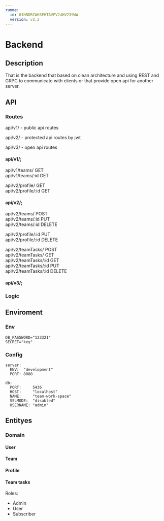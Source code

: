 ```yaml
---
runme:
  id: 01HNDRCWH3EHTAVFV24HV239WW
  version: v2.2
---
```


# Backend

## Description

<p>
That is the backend that based on clean architecture and using REST and GRPC to communicate with clients or that provide open api for another server.  
</p>

## API

### Routes

<p>api/v1/ - public api routes</p>
<p>api/v2/ - protected api routes by jwt</p>
<p>api/v3/ - open api routes</p>

#### api/v1/;
api/v1/teams/        GET<br>
api/v1/teams/:id     GET<br>

api/v2/profile/      GET<br>
api/v2/profile/:id   GET<br>

#### api/v2/;
api/v2/teams/        POST<br>
api/v2/teams/:id     PUT<br>
api/v2/teams/:id     DELETE<br>

api/v2/profile/:id   PUT<br>
api/v2/profile/:id   DELETE<br>

api/v2/teamTasks/    POST<br>
api/v2/teamTasks/    GET<br>
api/v2/teamTasks/:id GET<br>
api/v2/teamTasks/:id PUT<br>
api/v2/teamTasks/:id DELETE<br>

#### api/v3/;

### Logic

## Enviroment
### Env

```
DB_PASSWORD="123321"
SECRET="key"
```

### Config

```
server:
  ENV:  "development"
  PORT: 8080

db:
  PORT:     5436
  HOST:     "localhost"
  NAME:     "team-work-space"
  SSLMODE:  "disabled"
  USERNAME: "admin"
```

## Entityes
### Domain
#### User
#### Team
#### Profile
#### Team tasks

Roles:
<ul>
<li>Admin</li>
<li>User</li>
<li>Subscriber</li>
</ul>